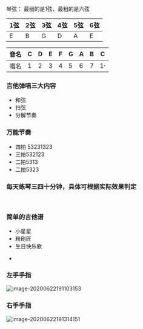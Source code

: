 琴弦： 最细的是1弦，最粗的是六弦

| 1弦  | 2弦  | 3弦  | 4弦  | 5弦  | 6弦  |
| ---- | ---- | ---- | ---- | ---- | ---- |
| E    | B    | G    | D    | A    | E    |



| 音名 | C    | D    | E    | F    | G    | A    | B    | C    |
| ---- | ---- | ---- | ---- | ---- | ---- | ---- | ---- | ---- |
| 唱名 | 1    | 2    | 3    | 4    | 5    | 6    | 7    | 1·   |





### 吉他弹唱三大内容

* 和弦
* 扫弦 
* 分解节奏

### 万能节奏

* 四拍 53231323
* 三拍532123
* 二拍5313
* 二拍5323

### 每天练琴三四十分钟，具体可根据实际效果判定

​                                                                                                                             

### 简单的吉他谱

* 小星星                                
* 粉刷匠
* 生日快乐歌

-

### 左手手指

![image-20200622191103153](C:\Users\Administrator\Desktop\note\assets\images\image-20200622191103153.png)

### 右手手指

![image-20200622191314151](C:\Users\Administrator\Desktop\note\assets\images\image-20200622191314151.png)